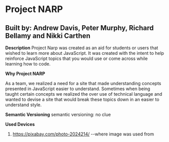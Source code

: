 # Project NARP
## Built by: Andrew Davis, Peter Murphy, Richard Bellamy and Nikki Carthen

**Description**
Project Narp was created as an aid for students or users that wished to learn more about JavaScript. It was created with the intent to help reinforce JavaScript topics that you would use or come across while learning how to code. 

**Why Project NARP**

As a team, we realized a need for a site that made understanding concepts presented in JavaScript easier to understand. Sometimes when being taught certain concepts we realized the over use of technical language and wanted to devise a site that would break these topics down in an easier to understand style. 

**Semantic Versioning**
semantic versioning: no clue

**Used Devices**
1. https://pixabay.com/photo-2024214/ --where image was used from


